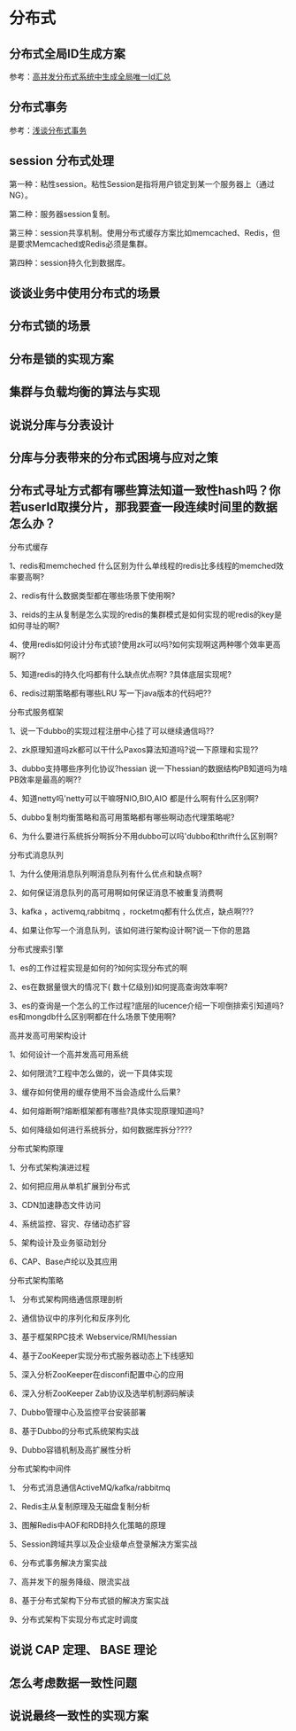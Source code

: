 # 分布式

## 分布式全局ID生成方案

参考：[高并发分布式系统中生成全局唯一Id汇总](https://www.cnblogs.com/baiwa/p/5318432.html)

## 分布式事务

参考：[浅谈分布式事务](http://www.cnblogs.com/baiwa/p/5328722.html)

## session 分布式处理

第一种：粘性session。粘性Session是指将用户锁定到某一个服务器上（通过NG）。

第二种：服务器session复制。

第三种：session共享机制。使用分布式缓存方案比如memcached、Redis，但是要求Memcached或Redis必须是集群。

第四种：session持久化到数据库。

## 谈谈业务中使用分布式的场景

## 分布式锁的场景

## 分布是锁的实现方案

## 集群与负载均衡的算法与实现

## 说说分库与分表设计

## 分库与分表带来的分布式困境与应对之策

## 分布式寻址方式都有哪些算法知道一致性hash吗？你若userId取摸分片，那我要查一段连续时间里的数据怎么办？

分布式缓存

1、redis和memcheched 什么区别为什么单线程的redis比多线程的memched效率要高啊?

2、redis有什么数据类型都在哪些场景下使用啊?

3、reids的主从复制是怎么实现的redis的集群模式是如何实现的呢redis的key是如何寻址的啊?

4、使用redis如何设计分布式锁?使用zk可以吗?如何实现啊这两种哪个效率更高啊??

5、知道redis的持久化吗都有什么缺点优点啊? ?具体底层实现呢?

6、redis过期策略都有哪些LRU 写一下java版本的代码吧??

分布式服务框架

1、说一下dubbo的实现过程注册中心挂了可以继续通信吗??

2、zk原理知道吗zk都可以干什么Paxos算法知道吗?说一下原理和实现??

3、dubbo支持哪些序列化协议?hessian 说一下hessian的数据结构PB知道吗为啥PB效率是最高的啊??

4、知道netty吗'netty可以干嘛呀NIO,BIO,AIO 都是什么啊有什么区别啊?

5、dubbo复制均衡策略和高可用策略都有哪些啊动态代理策略呢?

6、为什么要进行系统拆分啊拆分不用dubbo可以吗'dubbo和thrift什么区别啊?

分布式消息队列

1、为什么使用消息队列啊消息队列有什么优点和缺点啊?

2、如何保证消息队列的高可用啊如何保证消息不被重复消费啊

3、kafka ，activemq,rabbitmq ，rocketmq都有什么优点，缺点啊???

4、如果让你写一个消息队列，该如何进行架构设计啊?说一下你的思路

分布式搜索引擎

1、es的工作过程实现是如何的?如何实现分布式的啊

2、es在数据量很大的情况下( 数十亿级别)如何提高查询效率啊?

3、es的查询是一个怎么的工作过程?底层的lucence介绍一下呗倒排索引知道吗?es和mongdb什么区别啊都在什么场景下使用啊?

高并发高可用架构设计

1、如何设计一个高并发高可用系统

2、如何限流?工程中怎么做的，说一下具体实现

3、缓存如何使用的缓存使用不当会造成什么后果?

4、如何熔断啊?熔断框架都有哪些?具体实现原理知道吗?

5、如何降级如何进行系统拆分，如何数据库拆分????

分布式架构原理

1、分布式架构演进过程

2、如何把应用从单机扩展到分布式

3、CDN加速静态文件访问

4、系统监控、容灾、存储动态扩容

5、架构设计及业务驱动划分

6、CAP、Base卢纶以及其应用

分布式架构策略

1、 分布式架构网络通信原理剖析

2、通信协议中的序列化和反序列化

3、基于框架RPC技术 Webservice/RMI/hessian

4、基于ZooKeeper实现分布式服务器动态上下线感知

5、深入分析ZooKeeper在disconfi配置中心的应用

6、深入分析ZooKeeper Zab协议及选举机制源码解读

7、Dubbo管理中心及监控平台安装部署

8、基于Dubbo的分布式系统架构实战

9、Dubbo容错机制及高扩展性分析

分布式架构中间件

1、 分布式消息通信ActiveMQ/kafka/rabbitmq

2、Redis主从复制原理及无磁盘复制分析

3、图解Redis中AOF和RDB持久化策略的原理

5、Session跨域共享以及企业级单点登录解决方案实战

6、分布式事务解决方案实战

7、高并发下的服务降级、限流实战

8、基于分布式架构下分布式锁的解决方案实战

9、分布式架构下实现分布式定时调度

## 说说 CAP 定理、 BASE 理论

## 怎么考虑数据一致性问题

## 说说最终一致性的实现方案